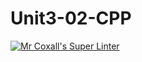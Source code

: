 # Unit3-02-CPP
[![Mr Coxall's Super Linter](https://github.com/ICS3U-C-Programming-LilyC/Unit3-02-CPP/workflows/Mr%20Coxall's%20Super%20Linter/badge.svg)](https://github.com/ICS3U-C-Programming-LilyC/Unit3-02-CPP/actions/)
